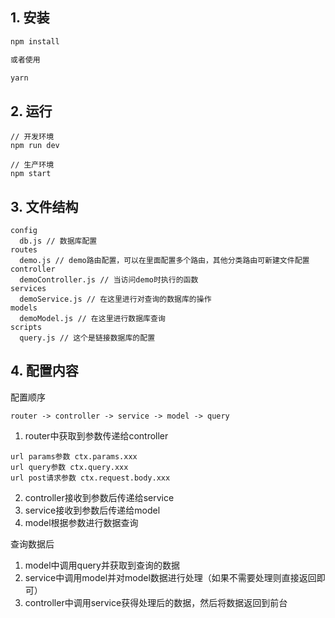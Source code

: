 ## 1. 安装
```cmd
npm install 

或者使用

yarn
```

## 2. 运行
```
// 开发环境
npm run dev

// 生产环境
npm start
```

## 3. 文件结构
```
config
  db.js // 数据库配置
routes
  demo.js // demo路由配置，可以在里面配置多个路由，其他分类路由可新建文件配置
controller
  demoController.js // 当访问demo时执行的函数
services
  demoService.js // 在这里进行对查询的数据库的操作
models
  demoModel.js // 在这里进行数据库查询
scripts
  query.js // 这个是链接数据库的配置
```

## 4. 配置内容

配置顺序

`router -> controller -> service -> model -> query`
1. router中获取到参数传递给controller
```
url params参数 ctx.params.xxx
url query参数 ctx.query.xxx
url post请求参数 ctx.request.body.xxx
```
2. controller接收到参数后传递给service
3. service接收到参数后传递给model
4. model根据参数进行数据查询

查询数据后
1. model中调用query并获取到查询的数据
2. service中调用model并对model数据进行处理（如果不需要处理则直接返回即可）
3. controller中调用service获得处理后的数据，然后将数据返回到前台

